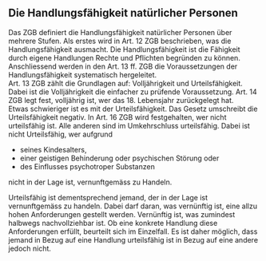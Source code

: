 ## Die Handlungsfähigkeit natürlicher Personen

Das ZGB definiert die Handlungsfähigkeit natürlicher Personen über
mehrere Stufen. Als erstes wird in Art. 12 ZGB beschrieben, was die
Handlungsfähigkeit ausmacht. Die Handlungsfähigkeit ist die Fähigkeit
durch eigene Handlungen Rechte und Pflichten begründen zu können.
Anschliessend werden in den Art. 13 ff. ZGB die Voraussetzungen der
Handlungsfähigkeit systematisch hergeleitet.  
Art. 13 ZGB zählt die Grundlagen auf: Volljährigkeit und
Urteilsfähigkeit.  
Dabei ist die Volljährigkeit die einfacher zu prüfende Voraussetzung.
Art. 14 ZGB legt fest, volljährig ist, wer das 18. Lebensjahr
zurückgelegt hat.  
Etwas schwieriger ist es mit der Urteilsfähigkeit. Das Gesetz umschreibt
die Urteilsfähigkeit negativ. In Art. 16 ZGB wird festgehalten, wer
nicht urteilsfähig ist. Alle anderen sind im Umkehrschluss urteilsfähig.
Dabei ist nicht Urteilsfähig, wer aufgrund

* seines Kindesalters,
* einer geistigen Behinderung oder psychischen Störung oder
* des Einflusses psychotroper Substanzen

nicht in der Lage ist, vernunftgemäss zu Handeln.

Urteilsfähig ist dementsprechend jemand, der in der Lage ist
vernunftgemäss zu handeln. Dabei darf daran, was vernünftig ist, eine
allzu hohen Anforderungen gestellt werden. Vernünftig ist, was
zumindest halbwegs nachvollziehbar ist. Ob eine konkrete Handlung diese
Anforderungen erfüllt, beurteilt sich im Einzelfall.
Es ist daher möglich, dass jemand in Bezug auf eine Handlung
urteilsfähig ist in Bezug auf eine andere jedoch nicht.
